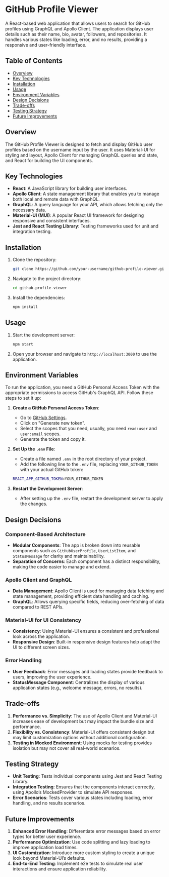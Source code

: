 # GitHub Profile Viewer

A React-based web application that allows users to search for GitHub profiles using GraphQL and Apollo Client. The application displays user details such as their name, bio, avatar, followers, and repositories. It handles various states like loading, error, and no results, providing a responsive and user-friendly interface.

## Table of Contents

- [Overview](#overview)
- [Key Technologies](#key-technologies)
- [Installation](#installation)
- [Usage](#usage)
- [Environment Variables](#environment-variables)
- [Design Decisions](#design-decisions)
- [Trade-offs](#trade-offs)
- [Testing Strategy](#testing-strategy)
- [Future Improvements](#future-improvements)

## Overview

The GitHub Profile Viewer is designed to fetch and display GitHub user profiles based on the username input by the user. It uses Material-UI for styling and layout, Apollo Client for managing GraphQL queries and state, and React for building the UI components.

## Key Technologies

- **React**: A JavaScript library for building user interfaces.
- **Apollo Client**: A state management library that enables you to manage both local and remote data with GraphQL.
- **GraphQL**: A query language for your API, which allows fetching only the necessary data.
- **Material-UI (MUI)**: A popular React UI framework for designing responsive and consistent interfaces.
- **Jest and React Testing Library**: Testing frameworks used for unit and integration testing.

## Installation

1. Clone the repository:

    ```bash
    git clone https://github.com/your-username/github-profile-viewer.git
    ```

2. Navigate to the project directory:

    ```bash
    cd github-profile-viewer
    ```

3. Install the dependencies:

    ```bash
    npm install
    ```

## Usage

1. Start the development server:

    ```bash
    npm start
    ```

2. Open your browser and navigate to `http://localhost:3000` to use the application.

## Environment Variables

To run the application, you need a GitHub Personal Access Token with the appropriate permissions to access GitHub's GraphQL API. Follow these steps to set it up:

1. **Create a GitHub Personal Access Token**:
   - Go to [GitHub Settings](https://github.com/settings/tokens).
   - Click on "Generate new token".
   - Select the scopes that you need, usually, you need `read:user` and `user:email` scopes.
   - Generate the token and copy it.

2. **Set Up the `.env` File**:
   - Create a file named `.env` in the root directory of your project.
   - Add the following line to the `.env` file, replacing `YOUR_GITHUB_TOKEN` with your actual GitHub token:

    ```bash
    REACT_APP_GITHUB_TOKEN=YOUR_GITHUB_TOKEN
    ```

3. **Restart the Development Server**:
   - After setting up the `.env` file, restart the development server to apply the changes.

## Design Decisions

### Component-Based Architecture

- **Modular Components**: The app is broken down into reusable components such as `GitHubUserProfile`, `UserListItem`, and `StatusMessage` for clarity and maintainability.
- **Separation of Concerns**: Each component has a distinct responsibility, making the code easier to manage and extend.

### Apollo Client and GraphQL

- **Data Management**: Apollo Client is used for managing data fetching and state management, providing efficient data handling and caching.
- **GraphQL**: Allows querying specific fields, reducing over-fetching of data compared to REST APIs.

### Material-UI for UI Consistency

- **Consistency**: Using Material-UI ensures a consistent and professional look across the application.
- **Responsive Design**: Built-in responsive design features help adapt the UI to different screen sizes.

### Error Handling

- **User Feedback**: Error messages and loading states provide feedback to users, improving the user experience.
- **StatusMessage Component**: Centralizes the display of various application states (e.g., welcome message, errors, no results).

## Trade-offs

1. **Performance vs. Simplicity**: The use of Apollo Client and Material-UI increases ease of development but may impact the bundle size and performance.
2. **Flexibility vs. Consistency**: Material-UI offers consistent design but may limit customization options without additional configuration.
3. **Testing in Mocked Environment**: Using mocks for testing provides isolation but may not cover all real-world scenarios.

## Testing Strategy

- **Unit Testing**: Tests individual components using Jest and React Testing Library.
- **Integration Testing**: Ensures that the components interact correctly, using Apollo’s MockedProvider to simulate API responses.
- **Error Scenarios**: Tests cover various states including loading, error handling, and no results scenarios.

## Future Improvements

1. **Enhanced Error Handling**: Differentiate error messages based on error types for better user experience.
2. **Performance Optimization**: Use code splitting and lazy loading to improve application load times.
3. **UI Customization**: Introduce more custom styling to create a unique look beyond Material-UI’s defaults.
4. **End-to-End Testing**: Implement e2e tests to simulate real user interactions and ensure application reliability.
